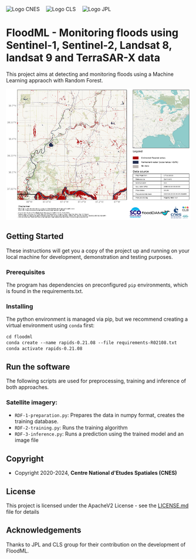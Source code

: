 <a><img title="Logo CNES" src="https://labo.obs-mip.fr/wp-content-labo/uploads/sites/19/2015/03/Logo-CNES-horizontal-bleu-300-e1425986175723.png" width="150"/></a>&emsp;
<a><img title="Logo CLS" src="https://www.cls.fr/wp-content/themes/cls2/images/cls/cls-logo@x2.png" width="150" /></a>&emsp;
<a><img title="Logo JPL" src="https://upload.wikimedia.org/wikipedia/commons/thumb/c/c6/Jet_Propulsion_Laboratory_logo.svg/320px-Jet_Propulsion_Laboratory_logo.svg.png" width="150" /></a>&emsp;

# FloodML - Monitoring floods using Sentinel-1, Sentinel-2, Landsat 8, landsat 9 and TerraSAR-X data

This project aims at detecting and monitoring floods using a Machine Learning appraoch with Random Forest.


<a><img title="Example" src="./visualization_example.png" width="800"/></a>


## Getting Started

These instructions will get you a copy of the project up and running on your local machine for development, demonstration and testing purposes.

### Prerequisites

The program has dependencies on preconfigured `pip` environments, which is found in the requirements.txt.

### Installing

The python environment is managed via pip, but we recommend creating a virtual environment using `conda` first:

```
cd floodml
conda create --name rapids-0.21.08 --file requirements-R02108.txt
conda activate rapids-0.21.08
```

## Run the software

The following scripts are used for preprocessing, training and inference of both approaches.

### Satellite imagery:

* `RDF-1-preparation.py`: Prepares the data in numpy format, creates the training database.
* `RDF-2-training.py`: Runs the training algorithm
* `RDF-3-inference.py`: Runs a prediction using the trained model and an image file

## Copyright

* Copyright 2020-2024, **Centre National d'Etudes Spatiales (CNES)**

## License

This project is licensed under the ApacheV2 License - see the [LICENSE.md](LICENSE.md) file for details

## Acknowledgements

Thanks to JPL and CLS group for their contribution on the development of FloodML.